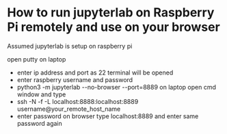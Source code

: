 # How to run jupyterlab on Raspberry Pi remotely and use on your browser
Assumed jupyterlab is setup on raspberry pi

open putty on laptop
- enter ip address and port as 22
terminal will be opened
- enter raspberry username and password
- python3 -m jupyterlab --no-browser --port=8889
on laptop open cmd window and type
- ssh -N -f -L localhost:8888:localhost:8889 username@your_remote_host_name
- enter password
on browser type localhost:8889 and enter same password again

